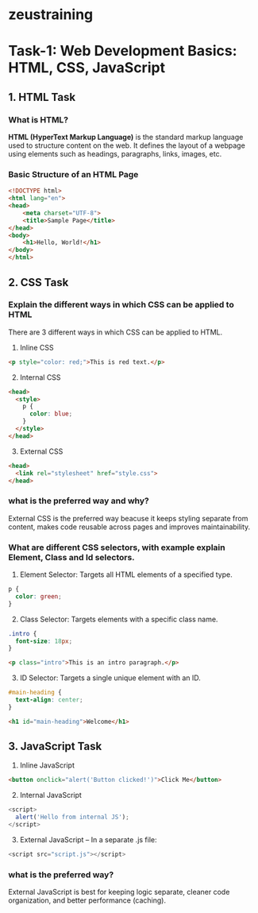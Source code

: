 # zeustraining

# Task-1: Web Development Basics: HTML, CSS, JavaScript

## 1. HTML Task

### What is HTML?

**HTML (HyperText Markup Language)** is the standard markup language used to structure content on the web. It defines the layout of a webpage using elements such as headings, paragraphs, links, images, etc.

### Basic Structure of an HTML Page

```html
<!DOCTYPE html>
<html lang="en">
<head>
    <meta charset="UTF-8">
    <title>Sample Page</title>
</head>
<body>
    <h1>Hello, World!</h1>
</body>
</html>
```

## 2. CSS Task

### Explain the different ways in which CSS can be applied to HTML
There are 3 different ways in which CSS can be applied to HTML.
1. Inline CSS
```html
<p style="color: red;">This is red text.</p>
```

2. Internal CSS
```html
<head>
  <style>
    p {
      color: blue;
    }
  </style>
</head>
```

3. External CSS
```html
<head>
  <link rel="stylesheet" href="style.css">
</head>
```

### what is the preferred way and why?
External CSS is the preferred way beacuse it keeps styling separate from content, makes code reusable across pages and improves maintainability.

### What are different CSS selectors, with example explain Element, Class and Id selectors.
1. Element Selector:
Targets all HTML elements of a specified type.

```CSS
p {
  color: green;
}
```

2. Class Selector:
Targets elements with a specific class name.

```CSS
.intro {
  font-size: 18px;
}
```
```HTML
<p class="intro">This is an intro paragraph.</p>
```

3. ID Selector:
Targets a single unique element with an ID.

```CSS
#main-heading {
  text-align: center;
}
```
```HTML
<h1 id="main-heading">Welcome</h1>
```

## 3. JavaScript Task

1. Inline JavaScript

```HTML
<button onclick="alert('Button clicked!')">Click Me</button>
```

2. Internal JavaScript

```JavaScript
<script>
  alert('Hello from internal JS');
</script>
```

3. External JavaScript – In a separate .js file:

```JavaScript
<script src="script.js"></script>
```

###  what is the preferred way?
External JavaScript is best for keeping logic separate, cleaner code organization, and better performance (caching).
